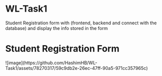 # WL-Task1
Student Registration form with (frontend, backend and connect with the database) and display the info stored in the form 

<h1 <style text-align="centre">Student Registration Form</h1>
![image](https://github.com/HashimHB/WL-Task1/assets/78270317/59c9db2e-26ec-47ff-90a5-971cc357965c)
